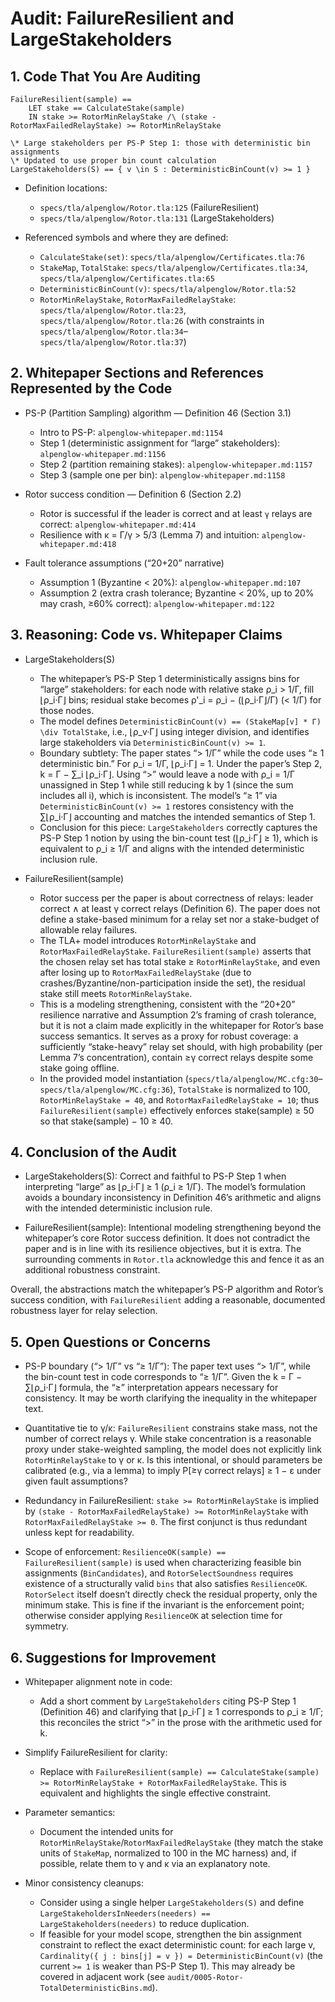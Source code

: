 # Audit: FailureResilient and LargeStakeholders

## 1. Code That You Are Auditing

```
FailureResilient(sample) ==
    LET stake == CalculateStake(sample)
    IN stake >= RotorMinRelayStake /\ (stake - RotorMaxFailedRelayStake) >= RotorMinRelayStake

\* Large stakeholders per PS-P Step 1: those with deterministic bin assignments
\* Updated to use proper bin count calculation
LargeStakeholders(S) == { v \in S : DeterministicBinCount(v) >= 1 }
```

- Definition locations:
  - `specs/tla/alpenglow/Rotor.tla:125` (FailureResilient)
  - `specs/tla/alpenglow/Rotor.tla:131` (LargeStakeholders)

- Referenced symbols and where they are defined:
  - `CalculateStake(set)`: `specs/tla/alpenglow/Certificates.tla:76`
  - `StakeMap`, `TotalStake`: `specs/tla/alpenglow/Certificates.tla:34`, `specs/tla/alpenglow/Certificates.tla:65`
  - `DeterministicBinCount(v)`: `specs/tla/alpenglow/Rotor.tla:52`
  - `RotorMinRelayStake`, `RotorMaxFailedRelayStake`: `specs/tla/alpenglow/Rotor.tla:23`, `specs/tla/alpenglow/Rotor.tla:26` (with constraints in `specs/tla/alpenglow/Rotor.tla:34`–`specs/tla/alpenglow/Rotor.tla:37`)

## 2. Whitepaper Sections and References Represented by the Code

- PS-P (Partition Sampling) algorithm — Definition 46 (Section 3.1)
  - Intro to PS-P: `alpenglow-whitepaper.md:1154`
  - Step 1 (deterministic assignment for “large” stakeholders): `alpenglow-whitepaper.md:1156`
  - Step 2 (partition remaining stakes): `alpenglow-whitepaper.md:1157`
  - Step 3 (sample one per bin): `alpenglow-whitepaper.md:1158`

- Rotor success condition — Definition 6 (Section 2.2)
  - Rotor is successful if the leader is correct and at least `γ` relays are correct: `alpenglow-whitepaper.md:414`
  - Resilience with κ = Γ/γ > 5/3 (Lemma 7) and intuition: `alpenglow-whitepaper.md:418`

- Fault tolerance assumptions (“20+20” narrative)
  - Assumption 1 (Byzantine < 20%): `alpenglow-whitepaper.md:107`
  - Assumption 2 (extra crash tolerance; Byzantine < 20%, up to 20% may crash, ≥60% correct): `alpenglow-whitepaper.md:122`

## 3. Reasoning: Code vs. Whitepaper Claims

- LargeStakeholders(S)
  - The whitepaper’s PS-P Step 1 deterministically assigns bins for “large” stakeholders: for each node with relative stake ρ_i > 1/Γ, fill ⌊ρ_i·Γ⌋ bins; residual stake becomes ρ'_i = ρ_i − (⌊ρ_i·Γ⌋/Γ) (< 1/Γ) for those nodes.
  - The model defines `DeterministicBinCount(v) == (StakeMap[v] * Γ) \div TotalStake`, i.e., ⌊ρ_v·Γ⌋ using integer division, and identifies large stakeholders via `DeterministicBinCount(v) >= 1`.
  - Boundary subtlety: The paper states “> 1/Γ” while the code uses “≥ 1 deterministic bin.” For ρ_i = 1/Γ, ⌊ρ_i·Γ⌋ = 1. Under the paper’s Step 2, k = Γ − ∑_i ⌊ρ_i·Γ⌋. Using “>” would leave a node with ρ_i = 1/Γ unassigned in Step 1 while still reducing k by 1 (since the sum includes all i), which is inconsistent. The model’s “≥ 1” via `DeterministicBinCount(v) >= 1` restores consistency with the ∑⌊ρ_i·Γ⌋ accounting and matches the intended semantics of Step 1.
  - Conclusion for this piece: `LargeStakeholders` correctly captures the PS-P Step 1 notion by using the bin-count test (⌊ρ_i·Γ⌋ ≥ 1), which is equivalent to ρ_i ≥ 1/Γ and aligns with the intended deterministic inclusion rule.

- FailureResilient(sample)
  - Rotor success per the paper is about correctness of relays: leader correct ∧ at least γ correct relays (Definition 6). The paper does not define a stake-based minimum for a relay set nor a stake-budget of allowable relay failures.
  - The TLA+ model introduces `RotorMinRelayStake` and `RotorMaxFailedRelayStake`. `FailureResilient(sample)` asserts that the chosen relay set has total stake ≥ `RotorMinRelayStake`, and even after losing up to `RotorMaxFailedRelayStake` (due to crashes/Byzantine/non-participation inside the set), the residual stake still meets `RotorMinRelayStake`.
  - This is a modeling strengthening, consistent with the “20+20” resilience narrative and Assumption 2’s framing of crash tolerance, but it is not a claim made explicitly in the whitepaper for Rotor’s base success semantics. It serves as a proxy for robust coverage: a sufficiently “stake-heavy” relay set should, with high probability (per Lemma 7’s concentration), contain ≥γ correct relays despite some stake going offline.
  - In the provided model instantiation (`specs/tla/alpenglow/MC.cfg:30`–`specs/tla/alpenglow/MC.cfg:36`), `TotalStake` is normalized to 100, `RotorMinRelayStake = 40`, and `RotorMaxFailedRelayStake = 10`; thus `FailureResilient(sample)` effectively enforces stake(sample) ≥ 50 so that stake(sample) − 10 ≥ 40.

## 4. Conclusion of the Audit

- LargeStakeholders(S): Correct and faithful to PS-P Step 1 when interpreting “large” as ⌊ρ_i·Γ⌋ ≥ 1 (ρ_i ≥ 1/Γ). The model’s formulation avoids a boundary inconsistency in Definition 46’s arithmetic and aligns with the intended deterministic inclusion rule.

- FailureResilient(sample): Intentional modeling strengthening beyond the whitepaper’s core Rotor success definition. It does not contradict the paper and is in line with its resilience objectives, but it is extra. The surrounding comments in `Rotor.tla` acknowledge this and fence it as an additional robustness constraint.

Overall, the abstractions match the whitepaper’s PS-P algorithm and Rotor’s success condition, with `FailureResilient` adding a reasonable, documented robustness layer for relay selection.

## 5. Open Questions or Concerns

- PS-P boundary (“> 1/Γ” vs “≥ 1/Γ”): The paper text uses “> 1/Γ”, while the bin-count test in code corresponds to “≥ 1/Γ”. Given the k = Γ − ∑⌊ρ_i·Γ⌋ formula, the “≥” interpretation appears necessary for consistency. It may be worth clarifying the inequality in the whitepaper text.

- Quantitative tie to γ/κ: `FailureResilient` constrains stake mass, not the number of correct relays γ. While stake concentration is a reasonable proxy under stake-weighted sampling, the model does not explicitly link `RotorMinRelayStake` to γ or κ. Is this intentional, or should parameters be calibrated (e.g., via a lemma) to imply P[≥γ correct relays] ≥ 1 − ε under given fault assumptions?

- Redundancy in FailureResilient: `stake >= RotorMinRelayStake` is implied by `(stake - RotorMaxFailedRelayStake) >= RotorMinRelayStake` with `RotorMaxFailedRelayStake >= 0`. The first conjunct is thus redundant unless kept for readability.

- Scope of enforcement: `ResilienceOK(sample) == FailureResilient(sample)` is used when characterizing feasible bin assignments (`BinCandidates`), and `RotorSelectSoundness` requires existence of a structurally valid `bins` that also satisfies `ResilienceOK`. `RotorSelect` itself doesn’t directly check the residual property, only the minimum stake. This is fine if the invariant is the enforcement point; otherwise consider applying `ResilienceOK` at selection time for symmetry.

## 6. Suggestions for Improvement

- Whitepaper alignment note in code:
  - Add a short comment by `LargeStakeholders` citing PS-P Step 1 (Definition 46) and clarifying that ⌊ρ_i·Γ⌋ ≥ 1 corresponds to ρ_i ≥ 1/Γ; this reconciles the strict “>” in the prose with the arithmetic used for k.

- Simplify FailureResilient for clarity:
  - Replace with `FailureResilient(sample) == CalculateStake(sample) >= RotorMinRelayStake + RotorMaxFailedRelayStake`. This is equivalent and highlights the single effective constraint.

- Parameter semantics:
  - Document the intended units for `RotorMinRelayStake`/`RotorMaxFailedRelayStake` (they match the stake units of `StakeMap`, normalized to 100 in the MC harness) and, if possible, relate them to γ and κ via an explanatory note.

- Minor consistency cleanups:
  - Consider using a single helper `LargeStakeholders(S)` and define `LargeStakeholdersInNeeders(needers) == LargeStakeholders(needers)` to reduce duplication.
  - If feasible for your model scope, strengthen the bin assignment constraint to reflect the exact deterministic count: for each large v, `Cardinality({ j : bins[j] = v }) = DeterministicBinCount(v)` (the current `>= 1` is weaker than PS-P Step 1). This may already be covered in adjacent work (see `audit/0005-Rotor-TotalDeterministicBins.md`).

